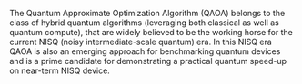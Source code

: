 The Quantum Approximate Optimization Algorithm (QAOA) belongs to the class of hybrid quantum algorithms (leveraging both classical as well as quantum compute), that are widely believed to be the working horse for the current NISQ (noisy intermediate-scale quantum) era. In this NISQ era QAOA is also an emerging approach for benchmarking quantum devices and is a prime candidate for demonstrating a practical quantum speed-up on near-term NISQ device.

<!--
[metadata-name]: Quantum Approximate Optimization Algorithm
[metadata-tags]: Textbook
[metadata-url]: https://github.com/aws-samples/amazon-braket-algorithm-library/tree/main/src/braket/experimental/algorithms/quantum_approximate_optimization
-->


